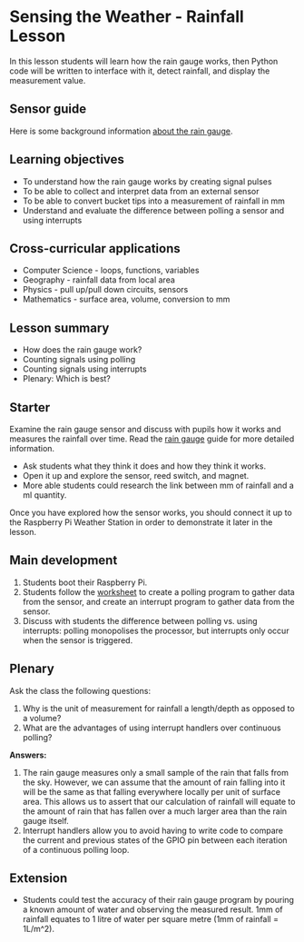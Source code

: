 #  Sensing the Weather - Rainfall Lesson

In this lesson students will learn how the rain gauge works, then Python code will be written to interface with it, detect rainfall, and display the measurement value.

## Sensor guide

Here is some background information [about the rain gauge](../guides/rain_gauge.md).

## Learning objectives

- To understand how the rain gauge works by creating signal pulses
- To be able to collect and interpret data from an external sensor
- To be able to convert bucket tips into a measurement of rainfall in mm
- Understand and evaluate the difference between polling a sensor and using interrupts

## Cross-curricular applications

- Computer Science - loops, functions, variables
- Geography - rainfall data from local area
- Physics - pull up/pull down circuits, sensors
- Mathematics - surface area, volume, conversion to mm


## Lesson summary

- How does the rain gauge work?
- Counting signals using polling
- Counting signals using interrupts
- Plenary: Which is best?

## Starter

Examine the rain gauge sensor and discuss with pupils how it works and measures the rainfall over time. Read the [rain gauge](../guides/rain_gauge.md) guide for more detailed information.

- Ask students what they think it does and how they think it works.
- Open it up and explore the sensor, reed switch, and magnet.
- More able students could research the link between mm of rainfall and a ml quantity.

Once you have explored how the sensor works, you should connect it up to the Raspberry Pi Weather Station in order to demonstrate it later in the lesson.

## Main development

1. Students boot their Raspberry Pi.
1. Students follow the [worksheet](worksheet.md) to create a polling program to gather data from the sensor, and create an interrupt program to gather data from the sensor.
1. Discuss with students the difference between polling vs. using interrupts: polling monopolises the processor, but interrupts only occur when the sensor is triggered.

## Plenary

Ask the class the following questions:

1. Why is the unit of measurement for rainfall a length/depth as opposed to a volume?
1. What are the advantages of using interrupt handlers over continuous polling?

**Answers:**

1. The rain gauge measures only a small sample of the rain that falls from the sky. However, we can assume that the amount of rain falling into it will be the same as that falling everywhere locally per unit of surface area. This allows us to assert that our calculation of rainfall will equate to the amount of rain that has fallen over a much larger area than the rain gauge itself.
1. Interrupt handlers allow you to avoid having to write code to compare the current and previous states of the GPIO pin between each iteration of a continuous polling loop.


## Extension

- Students could test the accuracy of their rain gauge program by pouring a known amount of water and observing the measured result. 1mm of rainfall equates to 1 litre of water per square metre (1mm of rainfall = 1L/m^2).
